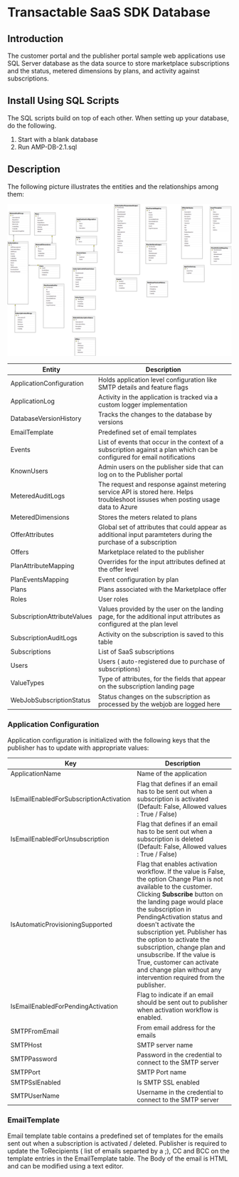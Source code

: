 # Transactable SaaS SDK Database

## Introduction

The customer portal and the publisher portal sample web applications use SQL Server database as the data source to store marketplace subscriptions and the status, metered dimensions by plans, and activity against subscriptions.

## Install Using SQL Scripts

The SQL scripts build on top of each other. When setting up your database, do the following.

1. Start with a blank database
2. Run AMP-DB-2.1.sql

## Description

The following picture illustrates the entities and the relationships among them:

![Entities and relationships](../../docs/images/amp-saas-db.png)

| Entity | Description |
| --- | --- |  
| ApplicationConfiguration | Holds application level configuration like SMTP details and feature flags |
| ApplicationLog | Activity in the application is tracked via a custom logger implementation |
| DatabaseVersionHistory | Tracks the changes to the database by versions |
| EmailTemplate | Predefined set of email templates |
| Events | List of events that occur in the context of a subscription against a plan which can be configured for email notifications |
| KnownUsers | Admin users on the publisher side that can log on to the Publisher portal|
| MeteredAuditLogs | The request and response against metering service API is stored here. Helps troubleshoot issuses when posting usage data to Azure |
| MeteredDimensions  | Stores the meters related to plans |
| OfferAttributes | Global set of attributes that could appear as additional input paramteters during the purchase of a subscription |
| Offers | Marketplace related to the publisher |
| PlanAttributeMapping | Overrides for the input attributes defined at the offer level|
| PlanEventsMapping | Event configuration by plan |
| Plans | Plans associated with the Marketplace offer|
| Roles | User roles |
| SubscriptionAttributeValues | Values provided by the user on the landing page, for the additional input attributes as configured at the plan level |
| SubscriptionAuditLogs | Activity on the subscription is saved to this table |
| Subscriptions | List of SaaS subscriptions
| Users | Users ( auto-registered due to purchase of subscriptions) |
| ValueTypes | Type of attributes, for the fields that appear on the subscription landing page|
| WebJobSubscriptionStatus | Status changes on the subscription as processed by the webjob are logged here |

### Application Configuration

Application configuration is initialized with the following keys that the publisher has to update with appropriate values:

| Key | Description|
| --- | -- |
| ApplicationName | Name of the application |
| IsEmailEnabledForSubscriptionActivation | Flag that defines if an email has to be sent out when a subscription is activated (Default: False, Allowed values : True / False)|
| IsEmailEnabledForUnsubscription | Flag that defines if an email has to be sent out when a subscription is deleted (Default: False, Allowed values : True / False)|
| IsAutomaticProvisioningSupported | Flag that enables activation workflow. If the value is False, the option Change Plan is not available to the customer. Clicking **Subscribe** button on the landing page would place the subscription in PendingActivation status and doesn't activate the subscription yet. Publisher has the option to activate the subscription, change plan and unsubscribe. If the value is True, customer can activate and change plan without any intervention required from the publisher.
| IsEmailEnabledForPendingActivation | Flag to indicate if an email should be sent out to publisher when activation workflow is enabled.
| SMTPFromEmail | From email address for the emails |
| SMTPHost | SMTP server name |
| SMTPPassword | Password in the credential to connect to the SMTP server |
| SMTPPort | SMTP Port name |
| SMTPSslEnabled | Is SMTP SSL enabled |
| SMTPUserName | Username in the credential to connect to the SMTP server |

### EmailTemplate

Email template table contains a predefined set of templates for the emails sent out when a subscription is activated / deleted.
Publisher is required to update the ToRecipients ( list of emails separted by a ;), CC and BCC on the template entries in the EmailTemplate table.
The Body of the email is HTML and can be modified using a text editor.

